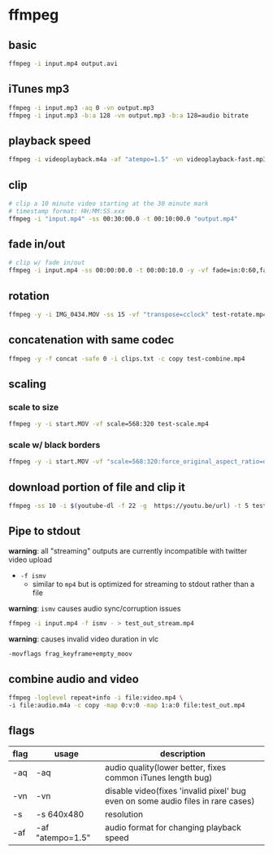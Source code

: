 # ffmpeg

## basic

```sh
ffmpeg -i input.mp4 output.avi
```

## iTunes mp3

```sh
ffmpeg -i input.mp3 -aq 0 -vn output.mp3
ffmpeg -i input.mp3 -b:a 128 -vn output.mp3 -b:a 128=audio bitrate
```

## playback speed

```sh
ffmpeg -i videoplayback.m4a -af "atempo=1.5" -vn videoplayback-fast.mp3
```

## clip

```sh
# clip a 10 minute video starting at the 30 minute mark
# timestamp format: HH:MM:SS.xxx
ffmpeg -i "input.mp4" -ss 00:30:00.0 -t 00:10:00.0 "output.mp4"
```

## fade in/out

```sh
# clip w/ fade in/out
ffmpeg -i input.mp4 -ss 00:00:00.0 -t 00:00:10.0 -y -vf fade=in:0:60,fade=out:240:30 -af afade=in:st=0:d=1,afade=out:st=5:d=5 slide_fade_in.mp4
```

## rotation

```sh
ffmpeg -y -i IMG_0434.MOV -ss 15 -vf "transpose=cclock" test-rotate.mp4
```

## concatenation with same codec

```sh
ffmpeg -y -f concat -safe 0 -i clips.txt -c copy test-combine.mp4
```

## scaling

### scale to size

```sh
ffmpeg -y -i start.MOV -vf scale=568:320 test-scale.mp4
```

### scale w/ black borders

```sh
ffmpeg -y -i start.MOV -vf "scale=568:320:force_original_aspect_ratio=decrease,pad=568:320:(ow-iw)/2:(oh-ih)/2" test-scale.mp4
```

## download portion of file and clip it

```sh
ffmpeg -ss 10 -i $(youtube-dl -f 22 -g  https://youtu.be/url) -t 5 test_out.mp4
```

## Pipe to stdout

**warning**: all "streaming" outputs are currently incompatible with twitter video upload

* `-f ismv`
  * similar to `mp4` but is optimized for streaming to stdout rather than a file

**warning**: `ismv` causes audio sync/corruption issues

```sh
ffmpeg -i input.mp4 -f ismv - > test_out_stream.mp4
```

**warning**: causes invalid video duration in vlc

```sh
-movflags frag_keyframe+empty_moov
```

## combine audio and video

```sh
ffmpeg -loglevel repeat+info -i file:video.mp4 \
-i file:audio.m4a -c copy -map 0:v:0 -map 1:a:0 file:test_out.mp4
```

## flags

| flag          | usage             | description
| ------------- |------------------ |-------------
| -aq           | -aq               | audio quality(lower better, fixes common iTunes length bug)
| -vn           | -vn               | disable video(fixes 'invalid pixel' bug even on some audio files in rare cases)
| -s            | -s 640x480        | resolution
| -af           | -af "atempo=1.5"  | audio format for changing playback speed
